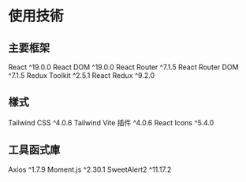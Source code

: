 # 使用技術

## 主要框架

React ^19.0.0
React DOM ^19.0.0
React Router ^7.1.5
React Router DOM ^7.1.5
Redux Toolkit ^2.5.1
React Redux ^9.2.0

## 樣式

Tailwind CSS ^4.0.6
Tailwind Vite 插件 ^4.0.6
React Icons ^5.4.0

## 工具函式庫

Axios ^1.7.9
Moment.js ^2.30.1
SweetAlert2 ^11.17.2

